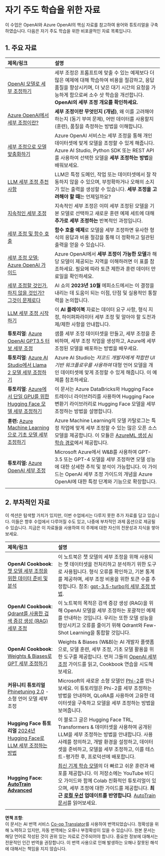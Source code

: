 <!--
CO_OP_TRANSLATOR_METADATA:
{
  "original_hash": "c2f423d1402f71ca3869ec135bb77d16",
  "translation_date": "2025-05-20T08:32:05+00:00",
  "source_file": "18-fine-tuning/RESOURCES.md",
  "language_code": "ko"
}
-->
# 자기 주도 학습을 위한 자료

이 수업은 OpenAI와 Azure OpenAI의 핵심 자료를 참고하여 용어와 튜토리얼을 구축하였습니다. 다음은 자기 주도 학습을 위한 비포괄적인 자료 목록입니다.

## 1. 주요 자료

| 제목/링크                                                                                                                                                                                                                        | 설명                                                                                                                                                                                                                                                                                                                   |
| :----------------------------------------------------------------------------------------------------------------------------------------------------------------------------------------------------------------------------- | :-------------------------------------------------------------------------------------------------------------------------------------------------------------------------------------------------------------------------------------------------------------------------------------------------------------------- |
| [OpenAI 모델로 세부 조정하기](https://platform.openai.com/docs/guides/fine-tuning?WT.mc_id=academic-105485-koreyst)                                                                                                            | 세부 조정은 프롬프트에 맞출 수 있는 예제보다 더 많은 예제에 대해 학습하여 비용을 절감하고, 응답 품질을 향상시키며, 더 낮은 대기 시간의 요청을 가능하게 함으로써 소수 샷 학습을 개선합니다. **OpenAI의 세부 조정 개요를 확인하세요.**                                                                                    |
| [Azure OpenAI에서 세부 조정이란?](https://learn.microsoft.com/azure/ai-services/openai/concepts/fine-tuning-considerations#what-is-fine-tuning-with-azure-openai?WT.mc_id=academic-105485-koreyst)                              | **세부 조정이란 무엇인지 (개념)**, 왜 이를 고려해야 하는지 (동기 부여 문제), 어떤 데이터를 사용할지 (훈련), 품질을 측정하는 방법을 이해합니다.                                                                                                                                                                           |
| [세부 조정으로 모델 맞춤화하기](https://learn.microsoft.com/azure/ai-services/openai/how-to/fine-tuning?tabs=turbo%2Cpython&pivots=programming-language-studio#continuous-fine-tuning?WT.mc_id=academic-105485-koreyst)          | Azure OpenAI 서비스는 세부 조정을 통해 개인 데이터셋에 맞게 모델을 조정할 수 있게 해줍니다. Azure AI Studio, Python SDK 또는 REST API를 사용하여 선택한 모델을 **세부 조정하는 방법**을 배워보세요.                                                                                                                                |
| [LLM 세부 조정 추천 사항](https://learn.microsoft.com/ai/playbook/technology-guidance/generative-ai/working-with-llms/fine-tuning-recommend?WT.mc_id=academic-105485-koreyst)                                                 | LLM은 특정 도메인, 작업 또는 데이터셋에서 잘 작동하지 않을 수 있으며, 부정확하거나 오해의 소지가 있는 출력을 생성할 수 있습니다. **세부 조정을 고려해야 할 때**는 언제일까요?                                                                                                                                  |
| [지속적인 세부 조정](https://learn.microsoft.com/azure/ai-services/openai/how-to/fine-tuning?tabs=turbo%2Cpython&pivots=programming-language-studio#continuous-fine-tuning?WT.mc_id=academic-105485-koreyst)                   | 지속적인 세부 조정은 이미 세부 조정된 모델을 기본 모델로 선택하고 새로운 훈련 예제 세트에 대해 **추가로 세부 조정하는** 반복적인 과정입니다.                                                                                                                                                     |
| [세부 조정 및 함수 호출](https://learn.microsoft.com/azure/ai-services/openai/how-to/fine-tuning-functions?WT.mc_id=academic-105485-koreyst)                                                                                  | **함수 호출 예제**로 모델을 세부 조정하면 유사한 형식의 응답과 비용 절감을 통해 더 정확하고 일관된 출력을 얻을 수 있습니다.                                                                                                                                        |
| [세부 조정 모델: Azure OpenAI 가이드](https://learn.microsoft.com/azure/ai-services/openai/concepts/models#fine-tuning-models?WT.mc_id=academic-105485-koreyst)                                                              | Azure OpenAI에서 **세부 조정이 가능한 모델**과 해당 모델이 제공되는 지역을 이해하려면 이 표를 참조하세요. 필요에 따라 토큰 제한과 훈련 데이터 만료일을 확인하세요.                                                                                                                            |
| [세부 조정할 것인가, 하지 않을 것인가? 그것이 문제로다](https://learn.microsoft.com/shows/ai-show/to-fine-tune-or-not-fine-tune-that-is-the-question?WT.mc_id=academic-105485-koreyst)                                         | AI 쇼의 **2023년 10월** 에피소드에서는 이 결정을 내리는 데 도움이 되는 이점, 단점 및 실용적인 통찰력을 논의합니다.                                                                                                                                                                                        |
| [LLM 세부 조정 시작하기](https://learn.microsoft.com/ai/playbook/technology-guidance/generative-ai/working-with-llms/fine-tuning-recommend?WT.mc_id=academic-105485-koreyst)                                                  | 이 **AI 플레이북** 자료는 데이터 요구 사항, 형식 지정, 하이퍼파라미터 세부 조정 및 알아야 할 도전과제/제한 사항을 안내합니다.                                                                                                                                                                         |
| **튜토리얼**: [Azure OpenAI GPT3.5 터보 세부 조정](https://learn.microsoft.com/azure/ai-services/openai/tutorials/fine-tune?tabs=python%2Ccommand-line?WT.mc_id=academic-105485-koreyst)                                     | 샘플 세부 조정 데이터셋을 만들고, 세부 조정을 준비하며, 세부 조정 작업을 생성하고, Azure에 세부 조정된 모델을 배포하는 방법을 배우세요.                                                                                                                                                                                    |
| **튜토리얼**: [Azure AI Studio에서 Llama 2 모델 세부 조정하기](https://learn.microsoft.com/azure/ai-studio/how-to/fine-tune-model-llama?WT.mc_id=academic-105485-koreyst)                                                     | Azure AI Studio는 _저코드 개발자에게 적합한 UI 기반 워크플로우를 사용하여_ 대형 언어 모델을 개인 데이터셋에 맞게 조정할 수 있게 해줍니다. 이 예제를 참조하세요.                                                                                                                                                               |
| **튜토리얼**: [Azure에서 단일 GPU를 위한 Hugging Face 모델 세부 조정하기](https://learn.microsoft.com/azure/databricks/machine-learning/train-model/huggingface/fine-tune-model?WT.mc_id=academic-105485-koreyst)            | 이 문서는 Azure DataBricks와 Hugging Face 트레이너 라이브러리를 사용하여 Hugging Face 변환기 라이브러리로 Hugging Face 모델을 세부 조정하는 방법을 설명합니다.                                                                                                                                                |
| **훈련:** [Azure Machine Learning으로 기초 모델 세부 조정하기](https://learn.microsoft.com/training/modules/finetune-foundation-model-with-azure-machine-learning/?WT.mc_id=academic-105485-koreyst)                       | Azure Machine Learning의 모델 카탈로그는 특정 작업에 맞게 세부 조정할 수 있는 많은 오픈 소스 모델을 제공합니다. 이 모듈은 [AzureML 생성 AI 학습 경로](https://learn.microsoft.com/training/paths/work-with-generative-models-azure-machine-learning/?WT.mc_id=academic-105485-koreyst)에서 제공합니다. |
| **튜토리얼:** [Azure OpenAI 세부 조정](https://docs.wandb.ai/guides/integrations/azure-openai-fine-tuning?WT.mc_id=academic-105485-koreyst)                                                                                  | Microsoft Azure에서 W&B를 사용하여 GPT-3.5 또는 GPT-4 모델을 세부 조정하면 모델 성능에 대한 상세한 추적 및 분석이 가능합니다. 이 가이드는 OpenAI 세부 조정 가이드의 개념을 Azure OpenAI에 대한 특정 단계와 기능으로 확장합니다.                                                                         |
|                                                                                                                                                                                                                              |                                                                                                                                                                                                                                                                                                                               |

## 2. 부차적인 자료

이 섹션은 탐색할 가치가 있지만, 이번 수업에서는 다루지 못한 추가 자료를 담고 있습니다. 이들은 향후 수업에서 다루어질 수도 있고, 나중에 부차적인 과제 옵션으로 제공될 수 있습니다. 지금은 이 자료들을 사용하여 이 주제에 대한 자신의 전문성과 지식을 쌓아보세요.

| 제목/링크                                                                                                                                                                                                                 | 설명                                                                                                                                                                                                                                                                                                                                                                                                                                                                                                                 |
| :---------------------------------------------------------------------------------------------------------------------------------------------------------------------------------------------------------------------- | :---------------------------------------------------------------------------------------------------------------------------------------------------------------------------------------------------------------------------------------------------------------------------------------------------------------------------------------------------------------------------------------------------------------------------------------------------------------------------------------------------------------------- |
| **OpenAI Cookbook**: [챗 모델 세부 조정을 위한 데이터 준비 및 분석](https://cookbook.openai.com/examples/chat_finetuning_data_prep?WT.mc_id=academic-105485-koreyst)                                                    | 이 노트북은 챗 모델의 세부 조정을 위해 사용되는 챗 데이터셋을 전처리하고 분석하기 위한 도구로 사용됩니다. 형식 오류를 확인하고, 기본 통계를 제공하며, 세부 조정 비용을 위한 토큰 수를 추정합니다. 참조: [gpt-3.5-turbo의 세부 조정 방법](https://platform.openai.com/docs/guides/fine-tuning?WT.mc_id=academic-105485-koreyst).                                                                                                                                                                   |
| **OpenAI Cookbook**: [Qdrant를 사용한 검색 증강 생성 (RAG) 세부 조정](https://cookbook.openai.com/examples/fine-tuned_qa/ft_retrieval_augmented_generation_qdrant?WT.mc_id=academic-105485-koreyst)                     | 이 노트북의 목적은 검색 증강 생성 (RAG)을 위해 OpenAI 모델을 세부 조정하는 포괄적인 예제를 안내하는 것입니다. 우리는 또한 모델 성능을 향상시키고 오류를 줄이기 위해 Qdrant와 Few-Shot Learning을 통합할 것입니다.                                                                                                                                                                                                                                                                |
| **OpenAI Cookbook**: [Weights & Biases로 GPT 세부 조정하기](https://cookbook.openai.com/examples/third_party/gpt_finetuning_with_wandb?WT.mc_id=academic-105485-koreyst)                                                 | Weights & Biases (W&B)는 AI 개발자 플랫폼으로, 모델 훈련, 세부 조정, 기초 모델 활용을 위한 도구를 제공합니다. 먼저 그들의 [OpenAI 세부 조정](https://docs.wandb.ai/guides/integrations/openai-fine-tuning/?WT.mc_id=academic-105485-koreyst) 가이드를 읽고, Cookbook 연습을 시도해보세요.                                                                                                                                                                                                                  |
| **커뮤니티 튜토리얼** [Phinetuning 2.0](https://huggingface.co/blog/g-ronimo/phinetuning?WT.mc_id=academic-105485-koreyst) - 소형 언어 모델 세부 조정                                                                 | Microsoft의 새로운 소형 모델인 [Phi-2](https://www.microsoft.com/research/blog/phi-2-the-surprising-power-of-small-language-models/?WT.mc_id=academic-105485-koreyst)를 만나보세요. 이 튜토리얼은 Phi-2를 세부 조정하는 방법을 안내하며, QLoRA를 사용하여 고유한 데이터셋을 구축하고 모델을 세부 조정하는 방법을 보여줍니다.                                                                                                                                                                       |
| **Hugging Face 튜토리얼** [2024년 Hugging Face로 LLM 세부 조정하는 방법](https://www.philschmid.de/fine-tune-llms-in-2024-with-trl?WT.mc_id=academic-105485-koreyst)                                                   | 이 블로그 글은 Hugging Face TRL, Transformers & 데이터셋을 사용하여 공개된 LLM을 세부 조정하는 방법을 안내합니다. 사용 사례를 정의하고, 개발 환경을 설정하고, 데이터셋을 준비하고, 모델을 세부 조정하고, 이를 테스트-평가한 후, 프로덕션에 배포합니다.                                                                                                                                                                                                                                                                |
| **Hugging Face: [AutoTrain Advanced](https://github.com/huggingface/autotrain-advanced?WT.mc_id=academic-105485-koreyst)**                                                                                             | [최신 기계 학습 모델](https://twitter.com/abhi1thakur/status/1755167674894557291?WT.mc_id=academic-105485-koreyst)의 더 빠르고 쉬운 훈련과 배포를 제공합니다. 이 저장소에는 YouTube 비디오 가이드와 함께 Colab 친화적인 튜토리얼이 있으며, 세부 조정에 대한 가이드를 제공합니다. **최근 [로컬 우선](https://twitter.com/abhi1thakur/status/1750828141805777057?WT.mc_id=academic-105485-koreyst) 업데이트를 반영합니다**. [AutoTrain 문서](https://huggingface.co/autotrain?WT.mc_id=academic-105485-koreyst)를 읽어보세요. |
|                                                                                                                                                                                                                       |                                                                                                                                                                                                                                                                                                                                                                                                                                                                                                                             |

**면책 조항**:  
이 문서는 AI 번역 서비스 [Co-op Translator](https://github.com/Azure/co-op-translator)를 사용하여 번역되었습니다. 정확성을 위해 노력하고 있지만, 자동 번역에는 오류나 부정확성이 있을 수 있습니다. 원본 문서는 해당 언어로 작성된 것이 권위 있는 자료로 간주되어야 합니다. 중요한 정보에 대해서는 전문적인 인간 번역을 권장합니다. 이 번역 사용으로 인해 발생하는 오해나 잘못된 해석에 대해서는 책임을 지지 않습니다.